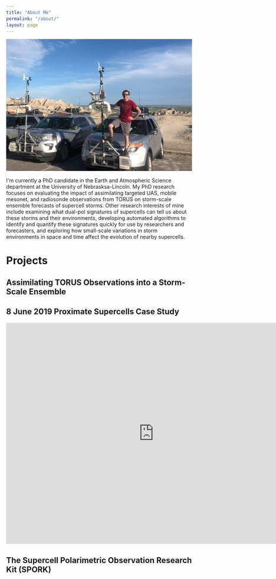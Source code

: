 ```yaml
---
title: "About Me"
permalink: "/about/"
layout: page
---
```

![me on TORUS22](/photos/torus_badlands.jpg)

I'm currently a PhD candidate in the Earth and Atmospheric Science department at the University of Nebrasksa-Lincoln. My PhD research focuses on evaluating the impact of assimilating targeted UAS, mobile mesonet, and radiosonde observations from TORUS on storm-scale ensemble forecasts of supercell storms. Other research interests of mine include examining what dual-pol signatures of supercells can tell us about these storms and their environments, developing automated algorithms to identify and quantify these signatures quickly for use by researchers and forecasters, and exploring how small-scale variations in storm environments in space and time affect the evolution of nearby supercells. 

# Projects

## Assimilating TORUS Observations into a Storm-Scale Ensemble

## 8 June 2019 Proximate Supercells Case Study

<iframe src="https://uofnelincoln-my.sharepoint.com/personal/mwilson41_unl_edu/_layouts/15/Doc.aspx?sourcedoc={623cbcbf-673f-4967-bfe2-403f9d7cf228}&amp;action=embedview&amp;wdAr=1.3333333333333333" width="800px" height="600px" frameborder="0">This is an embedded <a target="_blank" href="https://office.com">Microsoft Office</a> presentation, powered by <a target="_blank" href="https://office.com/webapps">Office</a>.</iframe>

## The Supercell Polarimetric Observation Research Kit (SPORK)

